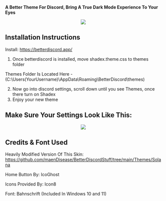 **A Better Theme For Discord, Bring A True Dark Mode Experience To Your Eyes**

<p align="center">
  <img src="https://i.postimg.cc/38MMcYH5/Screenshot-2022-12-16-145855.png" />
</p>

Installation Instructions
-----
Install: https://betterdiscord.app/

1. Once betterdiscord is installed, move shadex.theme.css to themes folder 

Themes Folder Is Located Here - (C:\Users\(YourUsername)\AppData\Roaming\BetterDiscord\themes)

2. Now go into discord settings, scroll down until you see Themes, once there turn on Shadex
3. Enjoy your new theme

Make Sure Your Settings Look Like This:
-----

<p align="center">
  <img src="https://i.postimg.cc/RmRzv3Kq/Screenshot-2022-12-16-150339.png" />
</p>

Credits & Font Used
-----
Heavily Modified Version Of This Skin: https://github.com/maenDisease/BetterDiscordStuff/tree/main/Themes/Solana

Home Button By: IcoGhost

Icons Provided By: Icon8

Font: Bahnschrift (Included In Windows 10 and 11)
